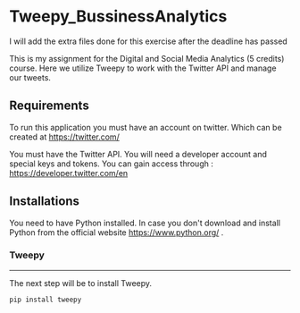 # Tweepy_BussinessAnalytics

I will add the extra files done for this exercise after the deadline has passed  

This is my assignment for the Digital and Social Media Analytics (5 credits) course.
Here we utilize Tweepy to work with the Twitter API and manage our tweets.   


## Requirements
To run this application you must have an account on twitter. Which can be created at https://twitter.com/

You must have the Twitter API. You will need a developer account and special keys and tokens.
You can gain access through : https://developer.twitter.com/en

## Installations
You need to have Python installed. In case you don't download and install Python from the official website https://www.python.org/ .

### Tweepy
---
The next step will be to install Tweepy.

```
pip install tweepy
```
